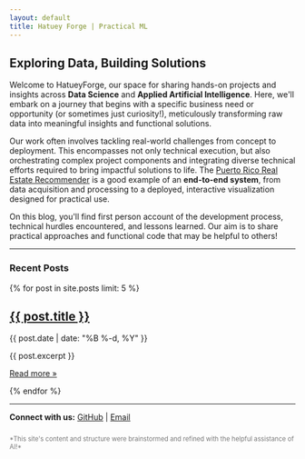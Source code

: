 ```yaml
---
layout: default
title: Hatuey Forge | Practical ML
---
```


## Exploring Data, Building Solutions

Welcome to HatueyForge, our space for sharing hands-on projects and insights across **Data Science** and **Applied Artificial Intelligence**. Here, we'll embark on a journey that begins with a specific business need or opportunity (or sometimes just curiosity!), meticulously transforming raw data into meaningful insights and functional solutions.

Our work often involves tackling real-world challenges from concept to deployment. This encompasses not only technical execution, but also orchestrating complex project components and integrating diverse technical efforts required to bring impactful solutions to life. The [Puerto Rico Real Estate Recommender](https://hatueyforge.github.io/prlistingrecommender/) is a good example of an **end-to-end system**, from data acquisition and processing to a deployed, interactive visualization designed for practical use.

On this blog, you'll find first person account of the development process, technical hurdles encountered, and lessons learned. Our aim is to share practical approaches and functional code that may be helpful to others!

---

### Recent Posts

{% for post in site.posts limit: 5 %}
  <article>
    <h2><a href="{{ post.url | relative_url }}">{{ post.title }}</a></h2>
    <p class="post-meta">{{ post.date | date: "%B %-d, %Y" }}</p>
    {{ post.excerpt }}
    <p><a href="{{ post.url | relative_url }}">Read more »</a></p>
  </article>
{% endfor %}

---

**Connect with us:** [GitHub](https://github.com/HatueyForge) | <a href="mailto:HatueyForge@proton.me">Email</a>

<p style="font-size: 0.8em; color: #777; margin-top: 2em;">
    *This site's content and structure were brainstormed and refined with the helpful assistance of AI!*
</p>